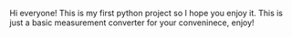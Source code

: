 Hi everyone! This is my first python project so I hope you enjoy it. This is just a basic measurement converter for your conveninece, enjoy!
